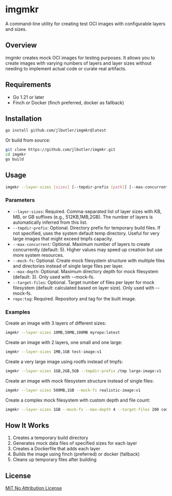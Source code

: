 # imgmkr

A command-line utility for creating test OCI images with configurable layers and sizes.

## Overview

imgmkr creates mock OCI images for testing purposes. It allows you to create images with varying numbers of layers and layer sizes without needing to implement actual code or curate real artifacts.

## Requirements

- Go 1.21 or later
- Finch or Docker (finch preferred, docker as fallback)

## Installation

```bash
go install github.com/jlbutler/imgmkr@latest
```

Or build from source:

```bash
git clone https://github.com/jlbutler/imgmkr.git
cd imgmkr
go build
```

## Usage

```bash
imgmkr --layer-sizes [sizes] [--tmpdir-prefix [path]] [--max-concurrent [int]] [--mock-fs] [--max-depth [int]] [--target-files [int]] repo:tag
```

### Parameters

- `--layer-sizes`: Required. Comma-separated list of layer sizes with KB, MB, or GB suffixes (e.g., 512KB,1MB,2GB). The number of layers is automatically inferred from this list.
- `--tmpdir-prefix`: Optional. Directory prefix for temporary build files. If not specified, uses the system default temp directory. Useful for very large images that might exceed tmpfs capacity.
- `--max-concurrent`: Optional. Maximum number of layers to create concurrently (default: 5). Higher values may speed up creation but use more system resources.
- `--mock-fs`: Optional. Create mock filesystem structure with multiple files and directories instead of single large files per layer.
- `--max-depth`: Optional. Maximum directory depth for mock filesystem (default: 3). Only used with --mock-fs.
- `--target-files`: Optional. Target number of files per layer for mock filesystem (default: calculated based on layer size). Only used with --mock-fs.
- `repo:tag`: Required. Repository and tag for the built image.

### Examples

Create an image with 3 layers of different sizes:

```bash
imgmkr --layer-sizes 10MB,50MB,100MB myrepo:latest
```

Create an image with 2 layers, one small and one large:

```bash
imgmkr --layer-sizes 1MB,1GB test-image:v1
```

Create a very large image using rootfs instead of tmpfs:

```bash
imgmkr --layer-sizes 1GB,2GB,5GB --tmpdir-prefix /tmp large-image:v1
```

Create an image with mock filesystem structure instead of single files:

```bash
imgmkr --layer-sizes 500MB,1GB --mock-fs realistic-image:v1
```

Create a complex mock filesystem with custom depth and file count:

```bash
imgmkr --layer-sizes 1GB --mock-fs --max-depth 4 --target-files 200 complex-image:v1
```

## How It Works

1. Creates a temporary build directory
2. Generates mock data files of specified sizes for each layer
3. Creates a Dockerfile that adds each layer
4. Builds the image using finch (preferred) or docker (fallback)
5. Cleans up temporary files after building

## License

[MIT No Attribution License](LICENSE)
